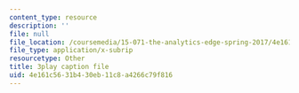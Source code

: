 ```yaml
---
content_type: resource
description: ''
file: null
file_location: /coursemedia/15-071-the-analytics-edge-spring-2017/4e161c5631b430eb11c8a4266c79f816_UQHz2U1ik9c.srt
file_type: application/x-subrip
resourcetype: Other
title: 3play caption file
uid: 4e161c56-31b4-30eb-11c8-a4266c79f816
---
```

